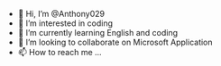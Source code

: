 - 👋 Hi, I’m @Anthony029
- 👀 I’m interested in coding
- 🌱 I’m currently learning English and coding
- 💞️ I’m looking to collaborate on Microsoft Application 
- 📫 How to reach me ...

<!---
Anthony029/Anthony029 is a ✨ special ✨ repository because its `README.md` (this file) appears on your GitHub profile.
You can click the Preview link to take a look at your changes.
--->
